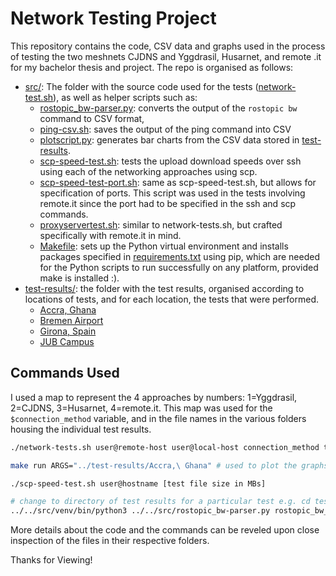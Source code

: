# Network Testing Project

This repository contains the code, CSV data and graphs used in the process of testing the two meshnets CJDNS and Yggdrasil, Husarnet, and remote .it for my bachelor thesis and project.
The repo is organised as follows:
* [src/](src/): The folder with the source code used for the tests ([network-test.sh](src/network-tests.sh)), as well as helper scripts such as:
    - [rostopic_bw-parser.py](src/rostopic_bw-parser.py): converts the output of the `rostopic bw` command to CSV format, 
    - [ping-csv.sh](src/ping-csv.sh): saves the output of the ping command into CSV
    - [plotscript.py](src/plotscript.py): generates bar charts from the CSV data stored in [test-results](test-results/).
    - [scp-speed-test.sh](src/scp-speed-test.sh): tests the upload download speeds over ssh using each of the networking approaches using scp.
    - [scp-speed-test-port.sh](src/scp-speed-test-port.sh): same as scp-speed-test.sh, but allows for specification of ports. This script was used in the tests involving remote.it since the port had to be specified in the ssh and scp commands.
    - [proxyservertest.sh](src/proxyservertest.sh): similar to network-tests.sh, but crafted specifically with remote.it in mind.
    - [Makefile](src/Makefile): sets up the Python virtual environment and installs packages specified in [requirements.txt](src/requirements.txt) using pip, which are needed for the Python scripts to run successfully on any platform, provided make is installed :).
* [test-results/](test-results/): the folder with the test results, organised according to locations of tests, and for each location, the tests that were performed.
    - [Accra, Ghana](test-results/Accra,%20Ghana)
    - [Bremen Airport](test-results/Bremen%20Airport)
    - [Girona, Spain](test-results/Girona,%20Spain)
    - [JUB Campus](test-results/JUB%20Campus)


## Commands Used

I used a map to represent the 4 approaches by numbers: 1=Yggdrasil, 2=CJDNS, 3=Husarnet, 4=remote.it. This map was used for the `$connection_method` variable, and in the file names in the various folders housing the individual test results.

```bash
./network-tests.sh user@remote-host user@local-host connection_method trial_location -t [ipv4/ipv6] # run network tests between current host and remote host
```
```bash 
make run ARGS="../test-results/Accra,\ Ghana" # used to plot the graphs
```
```bash 
./scp-speed-test.sh user@hostname [test file size in MBs]
```
```bash 
# change to directory of test results for a particular test e.g. cd test-results/Accra,\ Ghana
../../src/venv/bin/python3 ../../src/rostopic_bw-parser.py rostopic_bw_test/rostopic_bw_$connection_method-temp.txt | tail -n +2 >> rostopic_bw_testrostopic_bw_$connection_method.csv
```

More details about the code and the commands can be reveled upon close inspection of the files in their respective folders.

Thanks for Viewing!
